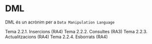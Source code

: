 # DML

DML és un acrònim per a `Data Manipulation Language`

Tema 2.2.1. Insercions (RA4)
Tema 2.2.2. Consultes (RA3)
Tema 2.2.3. Actualitzacions (RA4)
Tema 2.2.4. Esborrats (RA4)